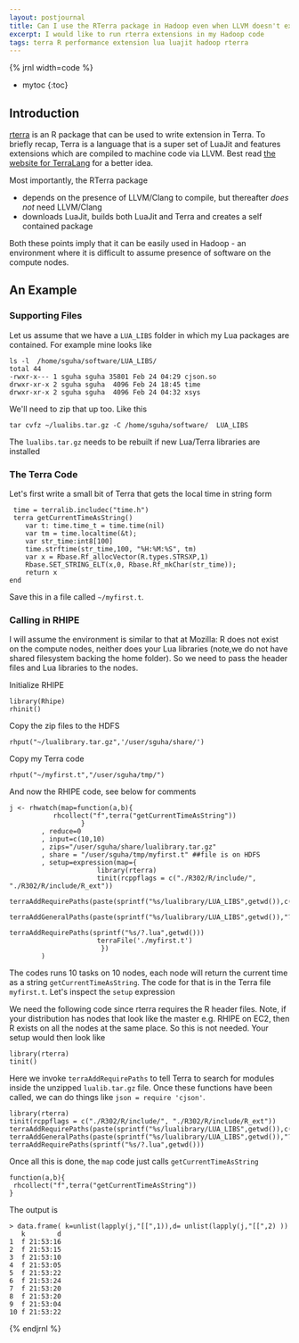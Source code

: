 ```yaml
---
layout: postjournal
title: Can I use the RTerra package in Hadoop even when LLVM doesn't exist on the cluster nodes?
excerpt: I would like to run rterra extensions in my Hadoop code
tags: terra R performance extension lua luajit hadoop rterra
---
```


{% jrnl width=code %}


* mytoc
{:toc}

## Introduction
 [rterra](http://people.mozilla.org/~sguha/blog/2013/08/01/rterra_first_post.html)
 is an R package that can be used to write extension in Terra. To briefly recap,
 Terra is a language that is a super set of LuaJit and features extensions which
 are compiled to machine code via LLVM. Best read
 [the website for TerraLang](http://terralang.org/) for a better idea.

Most importantly, the RTerra package

- depends on the presence of LLVM/Clang to compile, but thereafter _does not_
  need LLVM/Clang
- downloads LuaJit, builds both LuaJit and Terra and creates a self contained
package

Both these points imply that it can be easily used in Hadoop - an environment
where it is difficult to assume presence of software on the compute nodes. 

## An Example

### Supporting Files
Let us assume that we have a `LUA_LIBS` folder in which my Lua packages are
contained. For example mine looks like

    ls -l  /home/sguha/software/LUA_LIBS/
    total 44
    -rwxr-x--- 1 sguha sguha 35801 Feb 24 04:29 cjson.so
    drwxr-xr-x 2 sguha sguha  4096 Feb 24 18:45 time
    drwxr-xr-x 2 sguha sguha  4096 Feb 24 04:32 xsys

We'll need to zip that up too. Like this

    tar cvfz ~/lualibs.tar.gz -C /home/sguha/software/  LUA_LIBS

The `lualibs.tar.gz` needs to be rebuilt if new Lua/Terra libraries are
installed

### The Terra Code
Let's first write a small bit of Terra that gets the local time in string form


     time = terralib.includec("time.h")
     terra getCurrentTimeAsString()
        var t: time.time_t = time.time(nil)
        var tm = time.localtime(&t);
        var str_time:int8[100]
        time.strftime(str_time,100, "%H:%M:%S", tm)
        var x = Rbase.Rf_allocVector(R.types.STRSXP,1)
        Rbase.SET_STRING_ELT(x,0, Rbase.Rf_mkChar(str_time));
        return x
    end
	
Save this in a file called `~/myfirst.t`.

### Calling in RHIPE
I will assume the environment is similar to that at Mozilla: R does not exist on the
compute nodes, neither does your Lua libraries (note,we do not have shared
filesystem backing the home folder). So we need to pass the header files and
Lua libraries to the nodes.

Initialize RHIPE

    library(Rhipe)
    rhinit()

Copy the zip files to the HDFS

    rhput("~/lualibrary.tar.gz",'/user/sguha/share/')

Copy my Terra code

    rhput("~/myfirst.t","/user/sguha/tmp/")

And now the RHIPE code, see below for comments

    j <- rhwatch(map=function(a,b){
     		   rhcollect("f",terra("getCurrentTimeAsString"))
     			      }
     		, reduce=0
     		, input=c(10,10)
     		, zips="/user/sguha/share/lualibrary.tar.gz"
     		, share = "/user/sguha/tmp/myfirst.t" ##file is on HDFS
     		, setup=expression(map={
     				      library(rterra)
     				      tinit(rcppflags = c("./R302/R/include/", "./R302/R/include/R_ext"))
     				      terraAddRequirePaths(paste(sprintf("%s/lualibrary/LUA_LIBS",getwd()),c("?.lua","?/init.lua"),sep="/",collapse=";"))
     				      terraAddGeneralPaths(paste(sprintf("%s/lualibrary/LUA_LIBS",getwd()),"?.so",sep="/",collapse=";"),"package.cpath")
     				      terraAddRequirePaths(sprintf("%s/?.lua",getwd()))
     				      terraFile('./myfirst.t')
     				       })
     	    )

The codes runs 10 tasks on 10 nodes, each node will return the current time as a
string `getCurrentTimeAsString`. The code for that is in the Terra file
`myfirst.t`. Let's inspect the `setup` expression

We need the following code since rterra requires the R header files. Note, if
your distribution has nodes that look like the master e.g. RHIPE on EC2, then R
exists on all the nodes at the same place. So this is not needed.  Your setup
would then look like

    library(rterra)
    tinit()

Here we invoke `terraAddRequirePaths` to tell Terra to search for modules inside
the unzipped `lualib.tar.gz` file. Once these functions have been called, we can
do things like `json = require 'cjson'`.

    library(rterra)
    tinit(rcppflags = c("./R302/R/include/", "./R302/R/include/R_ext"))
    terraAddRequirePaths(paste(sprintf("%s/lualibrary/LUA_LIBS",getwd()),c("?.lua","?/init.lua"),sep="/",collapse=";"))
    terraAddGeneralPaths(paste(sprintf("%s/lualibrary/LUA_LIBS",getwd()),"?.so",sep="/",collapse=";"),"package.cpath")
    terraAddRequirePaths(sprintf("%s/?.lua",getwd()))


Once all this is done, the `map` code just calls `getCurrentTimeAsString`

    function(a,b){
     rhcollect("f",terra("getCurrentTimeAsString"))
    }

The output is

    > data.frame( k=unlist(lapply(j,"[[",1)),d= unlist(lapply(j,"[[",2) ))
       k        d
    1  f 21:53:16
    2  f 21:53:15
    3  f 21:53:10
    4  f 21:53:05
    5  f 21:53:22
    6  f 21:53:24
    7  f 21:53:20
    8  f 21:53:20
    9  f 21:53:04
    10 f 21:53:22


{% endjrnl %}

